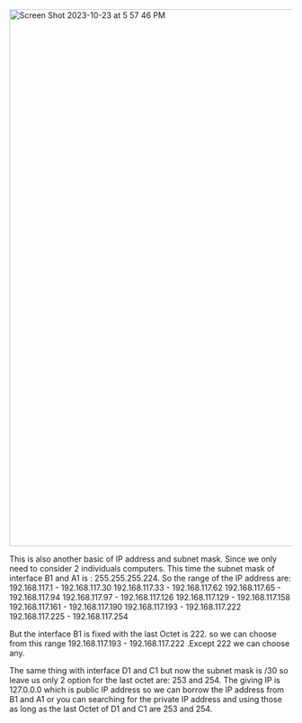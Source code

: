
<img width="953" alt="Screen Shot 2023-10-23 at 5 57 46 PM" src="https://github.com/kieubo90/Net_practice-42/assets/88286643/505a5a4b-e087-46dd-8977-760698862529">

This is also another basic of IP address and subnet mask. Since we only need to consider 2 individuals computers.
This time the subnet mask of interface B1 and A1 is : 255.255.255.224.
So the range of the IP address are:
192.168.117.1 - 192.168.117.30
192.168.117.33 - 192.168.117.62
192.168.117.65 - 192.168.117.94
192.168.117.97 - 192.168.117.126
192.168.117.129 - 192.168.117.158
192.168.117.161 - 192.168.117.190
192.168.117.193 - 192.168.117.222
192.168.117.225 - 192.168.117.254

But the interface B1 is fixed with the last Octet is 222. so we can choose from this range 
192.168.117.193 - 192.168.117.222 .Except 222 we can choose any.

The same thing with interface D1 and C1 but now the subnet mask is /30 so leave us only 2 option for the last octet are:
253 and 254. The giving IP is 127.0.0.0 which is public IP address so we can borrow the IP address from B1 and A1 or you can
searching for the private IP address and using those as long as the last Octet of D1 and C1 are 253 and 254.
